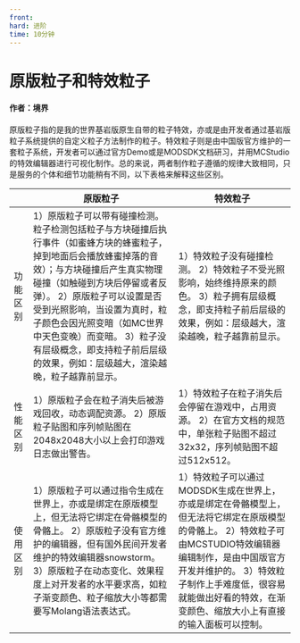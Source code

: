 ```yaml
---
front: 
hard: 进阶
time: 10分钟
---
```


# 原版粒子和特效粒子

 

#### 作者：境界

 

原版粒子指的是我的世界基岩版原生自带的粒子特效，亦或是由开发者通过基岩版粒子系统提供的自定义粒子方法制作的粒子。特效粒子则是由中国版官方维护的一套粒子系统，开发者可以通过官方Demo或是MODSDK文档研习，并用MCStudio的特效编辑器进行可视化制作。总的来说，两者制作粒子遵循的规律大致相同，只是服务的个体和细节功能稍有不同，以下表格来解释这些区别。

|          | 原版粒子                                           | 特效粒子                                           |
| -------- | ------------------------------------------------------------ | ------------------------------------------------------------ |
| 功能区别 | 1）原版粒子可以带有碰撞检测。 粒子检测包括粒子与方块碰撞后执行事件（如蜜蜂方块的蜂蜜粒子，掉到地面后会播放蜂蜜掉落的音效）；与方块碰撞后产生真实物理碰撞（如触碰到方块后停留或者反弹）。 2）原版粒子可以设置是否受到光照影响，当设置为真时，粒子颜色会因光照变暗（如MC世界中天色变晚）而变暗。 3）粒子没有层级概念，即支持粒子前后层级的效果，例如：层级越大，渲染越晚，粒子越靠前显示。 | 1）特效粒子没有碰撞检测。 2）特效粒子不受光照影响，始终维持原来的颜色。 3）粒子拥有层级概念，即支持粒子前后层级的效果，例如：层级越大，渲染越晚，粒子越靠前显示。 |
| 性能区别 | 1）原版粒子会在粒子消失后被游戏回收，动态调配资源。 2）原版粒子贴图和序列帧贴图在2048x2048大小以上会打印游戏日志做出警告。 | 1）特效粒子在粒子消失后会停留在游戏中，占用资源。 2）在官方文档的规范中，单张粒子贴图不超过32x32，序列帧贴图不超过512x512。 |
| 使用区别 | 1）原版粒子可以通过指令生成在世界上，亦或是绑定在原版模型上，但无法将它绑定在骨骼模型的骨骼上。 2）原版粒子没有官方维护的编辑器，但有国外民间开发者维护的特效编辑器snowstorm。 3）原版粒子在动态变化、效果程度上对开发者的水平要求高，如粒子渐变颜色、粒子缩放大小等都需要写Molang语法表达式。 | 1）特效粒子可以通过MODSDK生成在世界上，亦或是绑定在骨骼模型上，但无法将它绑定在原版模型的骨骼上。 2）特效粒子可由MCSTUDIO特效编辑器编辑制作，是由中国版官方开发并维护的。 3）特效粒子制作上手难度低，很容易就能做出好看的特效，在渐变颜色、缩放大小上有直接的输入面板可以控制。 |
